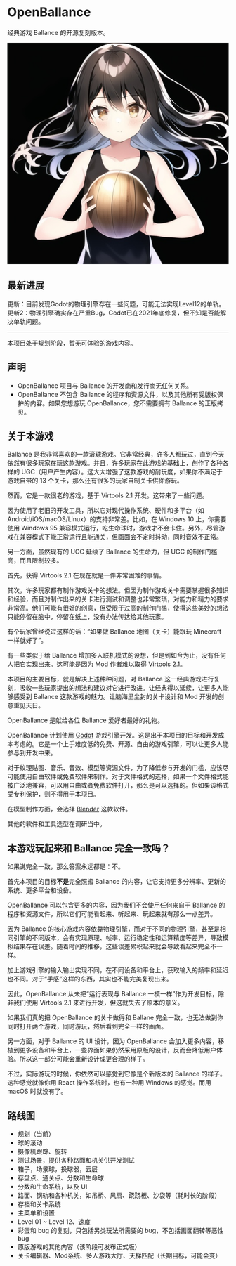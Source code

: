 # OpenBallance

经典游戏 Ballance 的开源复刻版本。

![Key Art](https://github.com/OpenBallance/OpenBallance/blob/master/key_art.jpg?raw=true)


## 最新进展

更新：目前发现Godot的物理引擎存在一些问题，可能无法实现Level12的单轨。
更新2：物理引擎确实存在严重Bug，Godot已在2021年底修复，但不知是否能解决单轨问题。

----

本项目处于规划阶段，暂无可体验的游戏内容。



## 声明

* OpenBallance 项目与 Ballance 的开发商和发行商无任何关系。
* OpenBallance 不包含 Ballance 的程序和资源文件，以及其他所有受版权保护的内容。如果您想游玩 OpenBallance，您不需要拥有 Ballance 的正版拷贝。



## 关于本游戏

Ballance 是我非常喜欢的一款滚球游戏。它非常经典，许多人都玩过，直到今天依然有很多玩家在玩这款游戏。并且，许多玩家在此游戏的基础上，创作了各种各样的 UGC（用户产生内容）。这大大增强了这款游戏的耐玩度，如果你不满足于游戏自带的 13 个关卡，那么还有很多的玩家自制关卡供你游玩。

然而，它是一款很老的游戏，基于 Virtools 2.1 开发。这带来了一些问题。

因为使用了老旧的开发工具，所以它对现代操作系统、硬件和多平台（如 Android/iOS/macOS/Linux）的支持非常差。比如，在 Windows 10 上，你需要使用 Windows 95 兼容模式运行，吃生命球时，游戏才不会卡住。另外，尽管游戏在兼容模式下能正常运行且能通关，但画面会不定时抖动，同时音效不正常。

另一方面，虽然现有的 UGC 延续了 Ballance 的生命力，但 UGC 的制作门槛高，而且限制较多。

首先，获得 Virtools 2.1 在现在就是一件非常困难的事情。

其次，许多玩家都有制作游戏关卡的想法。但因为制作游戏关卡需要掌握很多知识和经验，而且对制作出来的关卡进行测试和调整也非常繁琐，对能力和精力的要求非常高。他们可能有很好的创意，但受限于过高的制作门槛，使得这些美妙的想法只能停留在脑中，停留在纸上，没有办法传达给其他玩家。

有个玩家曾经说过这样的话：“如果做 Ballance 地图（关卡）能跟玩 Minecraft 一样就好了”。

有一些类似于给 Ballance 增加多人联机模式的设想，但是到如今为止，没有任何人把它实现出来。这可能是因为 Mod 作者难以取得 Virtools 2.1。

本项目的主要目标，就是解决上述种种问题，对 Ballance 这一经典游戏进行复刻，吸收一些玩家提出的想法和建议对它进行改进。让经典得以延续，让更多人能够感受到 Ballance 这款游戏的魅力。让脑海里尘封的关卡设计和 Mod 开发的创意重见天日。

OpenBallance 是献给各位 Ballance 爱好者最好的礼物。

OpenBallance 计划使用 [Godot](https://godotengine.org/) 游戏引擎开发。这是出于本项目的目标和开发成本考虑的。它是一个上手难度低的免费、开源、自由的游戏引擎，可以让更多人能参与到开发中来。

对于纹理贴图、音乐、音效、模型等资源文件，为了降低参与开发的门槛，应该尽可能使用自由软件或免费软件来制作。对于文件格式的选择，如果一个文件格式能被广泛地兼容，可以用自由或者免费软件打开，那么是可以选择的。但如果该格式受专利保护，则不得用于本项目。

在模型制作方面，会选择 [Blender](https://www.blender.org/) 这款软件。

其他的软件和工具选型在调研当中。



## 本游戏玩起来和 Ballance 完全一致吗？

如果说完全一致，那么答案永远都是：不。

首先本项目的目标**不是**完全照搬 Ballance 的内容，让它支持更多分辨率、更新的系统、更多平台和设备。

OpenBallance 可以包含更多的内容，因为我们不会使用任何来自于 Ballance 的程序和资源文件，所以它们可能看起来、听起来、玩起来就有那么一点差异。

因为 Ballance 的核心游戏内容依靠物理引擎，而对于不同的物理引擎，甚至是相同引擎的不同版本，会有实现原理、帧率、运行稳定性和运算精度等差异，导致模拟结果存在误差。随着时间的推移，这些误差累积起来就会导致看起来完全不一样。

加上游戏引擎的输入输出实现不同，在不同设备和平台上，获取输入的频率和延迟也不同。对于“手感”这样的东西，其实也不能完美复现出来。

因此，OpenBallance 从未把“运行表现与 Ballance 一模一样”作为开发目标，除非我们使用 Virtools 2.1 来进行开发，但这就失去了原本的意义。

如果我们真的把 OpenBallance 的关卡做得和 Ballane 完全一致，也无法做到你同时打开两个游戏，同时游玩，然后看到完全一样的画面。

另一方面，对于 Ballance 的 UI 设计，因为 OpenBallance 会加入更多内容，移植到更多设备和平台上，一些界面如果仍然采用原版的设计，反而会降低用户体验。所以这一部分可能会重新设计成更合理的样子。

不过，实际游玩的时候，你依然可以感觉到它像是个新版本的 Ballance 的样子。这种感觉就像你用 React 操作系统时，也有一种用 Windows 的感觉。而用 macOS 时就没有了。



## 路线图

* 规划（当前）
* 球的滚动
* 摄像机跟踪、旋转
* 测试场景，提供各种路面和机关供开发测试
* 箱子，场景球，换球器，云层
* 存盘点、通关点、分数和生命球
* 分数和生命系统，以及 UI
* 路面、钢轨和各种机关，如吊桥、风扇、跷跷板、沙袋等（耗时长的阶段）
* 存档和关卡系统
* 主菜单和设置
* Level 01 ~  Level 12、速度
* 彩蛋和 bug 的复刻，只包括另类玩法所需要的 bug，不包括画面翻转等恶性 bug
* 原版游戏的其他内容（该阶段可发布正式版）
* 关卡编辑器、Mod系统、多人游戏大厅、天梯匹配（长期目标，可能会变）
